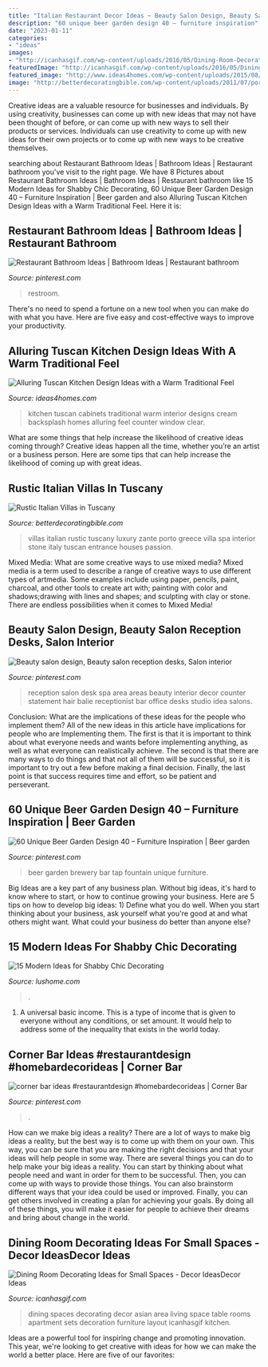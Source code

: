 ```yaml
---
title: "Italian Restaurant Decor Ideas ~ Beauty Salon Design, Beauty Salon Reception Desks, Salon Interior"
description: "60 unique beer garden design 40 – furniture inspiration"
date: "2023-01-11"
categories:
- "ideas"
images:
- "http://icanhasgif.com/wp-content/uploads/2016/05/Dining-Room-Decorating-Ideas-for-Small-Spaces-767x1024.jpg"
featuredImage: "http://icanhasgif.com/wp-content/uploads/2016/05/Dining-Room-Decorating-Ideas-for-Small-Spaces-767x1024.jpg"
featured_image: "http://www.ideas4homes.com/wp-content/uploads/2015/08/Simple-White-Counter-and-Cabinets-near-Cream-Backsplash-near-Clear-Window-in-Tuscan-Kitchen-Design-Ideas.jpg"
image: "http://betterdecoratingbible.com/wp-content/uploads/2011/07/portozante-Interior-better-decorating-bible-blog-fantastic-rustic-style-how-to-italian-tuscany-france-villa-stone-house.jpg"
---
```



Creative ideas are a valuable resource for businesses and individuals. By using creativity, businesses can come up with new ideas that may not have been thought of before, or can come up with new ways to sell their products or services. Individuals can use creativity to come up with new ideas for their own projects or to come up with new ways to be creative themselves.

	

		
searching about Restaurant Bathroom Ideas | Bathroom Ideas | Restaurant bathroom you've visit to the right page. We have 8 Pictures about Restaurant Bathroom Ideas | Bathroom Ideas | Restaurant bathroom like 15 Modern Ideas for Shabby Chic Decorating, 60 Unique Beer Garden Design 40 – Furniture Inspiration | Beer garden and also Alluring Tuscan Kitchen Design Ideas with a Warm Traditional Feel. Here it is:
		
    
## Restaurant Bathroom Ideas | Bathroom Ideas | Restaurant Bathroom

<img loading=lazy src="https://i.pinimg.com/736x/77/55/91/7755910a76582fb76fd70ca9d0a27be5.jpg" onerror="this.onerror=null;this.src='https://tse4.mm.bing.net/th?id=OIP.niYMH7tSeSjiSqLtPM3S1wHaK4&amp;pid=15.1';" alt="Restaurant Bathroom Ideas | Bathroom Ideas | Restaurant bathroom">

_Source: pinterest.com_

>restroom. 

	

There's no need to spend a fortune on a new tool when you can make do with what you have. Here are five easy and cost-effective ways to improve your productivity.

    
## Alluring Tuscan Kitchen Design Ideas With A Warm Traditional Feel

<img loading=lazy src="http://www.ideas4homes.com/wp-content/uploads/2015/08/Simple-White-Counter-and-Cabinets-near-Cream-Backsplash-near-Clear-Window-in-Tuscan-Kitchen-Design-Ideas.jpg" onerror="this.onerror=null;this.src='https://tse3.mm.bing.net/th?id=OIP.B8ZJJ7P_PyXkg2TOWL0ALgHaFz&amp;pid=15.1';" alt="Alluring Tuscan Kitchen Design Ideas with a Warm Traditional Feel">

_Source: ideas4homes.com_

>kitchen tuscan cabinets traditional warm interior designs cream backsplash homes alluring feel counter window clear. 

	

What are some things that help increase the likelihood of creative ideas coming through?
Creative ideas happen all the time, whether you’re an artist or a business person. Here are some tips that can help increase the likelihood of coming up with great ideas.

    
## Rustic Italian Villas In Tuscany

<img loading=lazy src="http://betterdecoratingbible.com/wp-content/uploads/2011/07/portozante-Interior-better-decorating-bible-blog-fantastic-rustic-style-how-to-italian-tuscany-france-villa-stone-house.jpg" onerror="this.onerror=null;this.src='https://tse1.mm.bing.net/th?id=OIP.PUsQ6_rSdUVxb5j7SYl-KgHaJ7&amp;pid=15.1';" alt="Rustic Italian Villas in Tuscany">

_Source: betterdecoratingbible.com_

>villas italian rustic tuscany luxury zante porto greece villa spa interior stone italy tuscan entrance houses passion. 

	

Mixed Media: What are some creative ways to use mixed media?
Mixed media is a term used to describe a range of creative ways to use different types of artmedia. Some examples include using paper, pencils, paint, charcoal, and other tools to create art with; painting with color and shadows;drawing with lines and shapes; and sculpting with clay or stone. There are endless possibilities when it comes to Mixed Media!

    
## Beauty Salon Design, Beauty Salon Reception Desks, Salon Interior

<img loading=lazy src="https://i.pinimg.com/736x/7e/90/c5/7e90c57c1ebf954d6303dec79917b2ab--salon-reception-area-spa-reception.jpg" onerror="this.onerror=null;this.src='https://tse3.mm.bing.net/th?id=OIP.3HweVpDMTudcz5lZveYDXAHaJ4&amp;pid=15.1';" alt="Beauty salon design, Beauty salon reception desks, Salon interior">

_Source: pinterest.com_

>reception salon desk spa area areas beauty interior decor counter statement hair balie receptionist bar office desks studio idea salons. 

	

Conclusion: What are the implications of these ideas for the people who implement them?
All of the new ideas in this article have implications for people who are Implementing them. The first is that it is important to think about what everyone needs and wants before implementing anything, as well as what everyone can realistically achieve. The second is that there are many ways to do things and that not all of them will be successful, so it is important to try out a few before making a final decision. Finally, the last point is that success requires time and effort, so be patient and perseverant.

    
## 60 Unique Beer Garden Design 40 – Furniture Inspiration | Beer Garden

<img loading=lazy src="https://i.pinimg.com/736x/62/37/30/623730728e0321d9b1186631521c8c74.jpg" onerror="this.onerror=null;this.src='https://tse3.mm.bing.net/th?id=OIP.WDlvzn3YeAQjbLcIf18AAwHaJ6&amp;pid=15.1';" alt="60 Unique Beer Garden Design 40 – Furniture Inspiration | Beer garden">

_Source: pinterest.com_

>beer garden brewery bar tap fountain unique furniture. 

	

Big Ideas are a key part of any business plan. Without big ideas, it's hard to know where to start, or how to continue growing your business. Here are 5 tips on how to develop big ideas: 1) Define what you do well. When you start thinking about your business, ask yourself what you're good at and what others might want. What could your business do better than anyone else?

    
## 15 Modern Ideas For Shabby Chic Decorating

<img loading=lazy src="https://www.lushome.com/wp-content/uploads/2015/01/shabby-chic-decorating-ideas-8.jpg" onerror="this.onerror=null;this.src='https://tse4.mm.bing.net/th?id=OIP.fdHpH_uEP8IGWXmJ3LRXHwAAAA&amp;pid=15.1';" alt="15 Modern Ideas for Shabby Chic Decorating">

_Source: lushome.com_

>. 

	

1. A universal basic income. This is a type of income that is given to everyone without any conditions, or set amount. It would help to address some of the inequality that exists in the world today.

    
## Corner Bar Ideas #restaurantdesign #homebardecorideas | Corner Bar

<img loading=lazy src="https://i.pinimg.com/736x/f1/85/10/f185101faa4aa3eb0bead4787f8340a4.jpg" onerror="this.onerror=null;this.src='https://tse1.mm.bing.net/th?id=OIP.Ry6jWaET3ee839A0pq6DSgHaLD&amp;pid=15.1';" alt="corner bar ideas #restaurantdesign #homebardecorideas | Corner Bar">

_Source: pinterest.com_

>. 

	

How can we make big ideas a reality?
There are a lot of ways to make big ideas a reality, but the best way is to come up with them on your own. This way, you can be sure that you are making the right decisions and that your ideas will help people in some way. There are several things you can do to help make your big ideas a reality. You can start by thinking about what people need and want in order for them to be successful. Then, you can come up with ways to provide those things. You can also brainstorm different ways that your idea could be used or improved. Finally, you can get others involved in creating a plan for achieving your goals. By doing all of these things, you will make it easier for people to achieve their dreams and bring about change in the world.

    
## Dining Room Decorating Ideas For Small Spaces - Decor IdeasDecor Ideas

<img loading=lazy src="http://icanhasgif.com/wp-content/uploads/2016/05/Dining-Room-Decorating-Ideas-for-Small-Spaces-767x1024.jpg" onerror="this.onerror=null;this.src='https://tse4.mm.bing.net/th?id=OIP.tPL8JJ31-MF2w6srxUFd9AHaJ4&amp;pid=15.1';" alt="Dining Room Decorating Ideas for Small Spaces - Decor IdeasDecor Ideas">

_Source: icanhasgif.com_

>dining spaces decorating decor asian area living space table rooms apartment sets decoration furniture layout icanhasgif kitchen. 

	

Ideas are a powerful tool for inspiring change and promoting innovation. This year, we're looking to get creative with ideas for how we can make the world a better place. Here are five of our favorites: 

